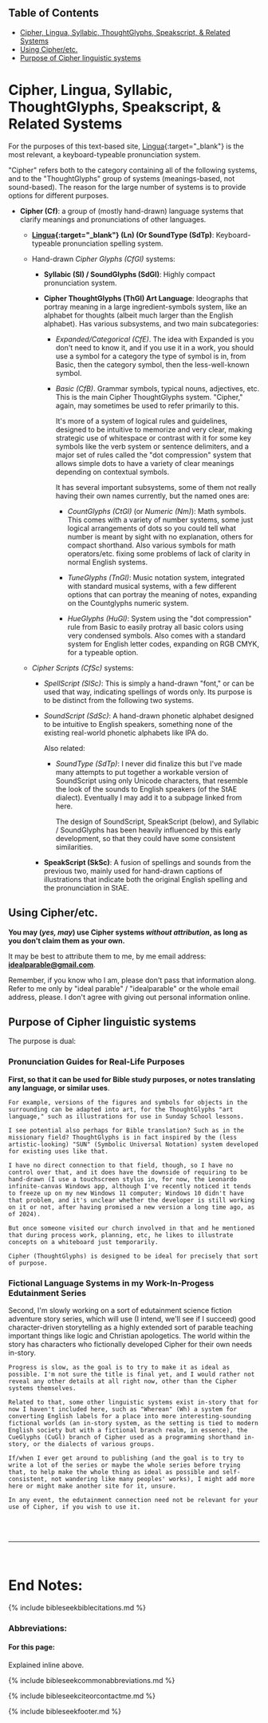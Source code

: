 <head><link rel="stylesheet" href="style.css"></head>

## Table of Contents

- [Cipher, Lingua, Syllabic, ThoughtGlyphs, Speakscript, & Related Systems](#cipher-lingua-syllabic-thoughtglyphs-speakscript--related-systems)
- [Using Cipher/etc.](#using-cipheretc)
- [Purpose of Cipher linguistic systems](#purpose-of-cipher-linguistic-systems)

# Cipher, Lingua, Syllabic, ThoughtGlyphs, Speakscript, & Related Systems
For the purposes of this text-based site, [Lingua](Lingua){:target="_blank"} is the most relevant, a keyboard-typeable pronunciation system.

"Cipher" refers both to the category containing all of the following systems, and to the "ThoughtGlyphs" group of systems (meanings-based, not sound-based). The reason for the large number of systems is to provide options for different purposes.

- **Cipher (Cf)**: a group of (mostly hand-drawn) language systems that clarify meanings and pronunciations of other languages.

  - **[Lingua](Lingua){:target="_blank"} (Ln) (Or SoundType (SdTp)**: Keyboard-typeable pronunciation spelling system.

  - Hand-drawn *Cipher Glyphs (CfGl)* systems:

    - **Syllabic (Sl) / SoundGlyphs (SdGl)**: Highly compact pronunciation system.

    - **Cipher ThoughtGlyphs (ThGl) Art Language**: Ideographs that portray meaning in a large ingredient-symbols system, like an alphabet for thoughts (albeit much larger than the English alphabet). Has various subsystems, and two main subcategories:

      - *Expanded/Categorical (CfE)*. The idea with Expanded is you don't need to know it, and if you use it in a work, you should use a symbol for a category the type of symbol is in, from Basic, then the category symbol, then the less-well-known symbol.

      - *Basic (CfB)*. Grammar symbols, typical nouns, adjectives, etc. This is the main Cipher ThoughtGlyphs system. "Cipher," again, may sometimes be used to refer primarily to this.
      
        It's more of a system of logical rules and guidelines, designed to be intuitive to memorize and very clear, making strategic use of whitespace or contrast with it for some key symbols like the verb system or sentence delimiters, and a major set of rules called the "dot compression" system that allows simple dots to have a variety of clear meanings depending on contextual symbols.
        
        It has several important subsystems, some of them not really having their own names currently, but the named ones are:

        - *CountGlyphs (CtGl)* (or *Numeric (Nm)*): Math symbols. This comes with a variety of number systems, some just logical arrangements of dots so you could tell what number is meant by sight with no explanation, others for compact shorthand. Also various symbols for math operators/etc. fixing some problems of lack of clarity in normal English systems.

        - *TuneGlyphs (TnGl)*: Music notation system, integrated with standard musical systems, with a few different options that can portray the meaning of notes, expanding on the Countglyphs numeric system.

        - *HueGlyphs (HuGl)*: System using the "dot compression" rule from Basic to easily protray all basic colors using very condensed symbols. Also comes with a standard system for English letter codes, expanding on RGB CMYK, for a typeable option.

  - *Cipher Scripts (CfSc)* systems:

    - *SpellScript (SlSc)*: This is simply a hand-drawn "font," or can be used that way, indicating spellings of words only. Its purpose is to be distinct from the following two systems.

    - *SoundScript (SdSc)*: A hand-drawn phonetic alphabet designed to be intuitive to English speakers, something none of the existing real-world phonetic alphabets like IPA do.

      Also related:

      - *SoundType (SdTp)*: I never did finalize this but I've made many attempts to put together a workable version of SoundScript using only Unicode characters, that resemble the look of the sounds to English speakers (of the StAE dialect). Eventually I may add it to a subpage linked from here.
      
        The design of SoundScript, SpeakScript (below), and Syllabic / SoundGlyphs has been heavily influenced by this early development, so that they could have some consistent similarities.

    - **SpeakScript (SkSc)**: A fusion of spellings and sounds from the previous two, mainly used for hand-drawn captions of illustrations that indicate both the original English spelling and the pronunciation in StAE.

        


## Using Cipher/etc.

**You may (<i>yes, may</i>) use Cipher systems <i>without attribution</i>, as long as you don't claim them as your own.**

It may be best to attribute them to me, by me email address: <a href="mailto:idealparable@gmail.com"><b>idealparable@gmail.com</b></a>.

Remember, if you know who I am, please don't pass that information along. Refer to me only by "ideal parable" / "idealparable" or the whole email address, please. I don't agree with giving out personal information online.

## Purpose of Cipher linguistic systems

The purpose is dual:

### Pronunciation Guides for Real-Life Purposes

**First, so that it can be used for Bible study purposes, or notes translating any language, or similar uses**.

    For example, versions of the figures and symbols for objects in the surrounding can be adapted into art, for the ThoughtGlyphs "art language," such as illustrations for use in Sunday School lessons.

    I see potential also perhaps for Bible translation? Such as in the missionary field? ThoughtGlyphs is in fact inspired by the (less artistic-looking) "SUN" (Symbolic Universal Notation) system developed for existing uses like that.
  
    I have no direct connection to that field, though, so I have no control over that, and it does have the downside of requiring to be hand-drawn (I use a touchscreen stylus in, for now, the Leonardo infinite-canvas Windows app, although I've recently noticed it tends to freeze up on my new Windows 11 computer; Windows 10 didn't have that problem, and it's unclear whether the developer is still working on it or not, after having promised a new version a long time ago, as of 2024).
  
    But once someone visited our church involved in that and he mentioned that during process work, planning, etc, he likes to illustrate concepts on a whiteboard just temporarily.
  
    Cipher (ThoughtGlyphs) is designed to be ideal for precisely that sort of purpose.

### Fictional Language Systems in my Work-In-Progess Edutainment Series

Second, I'm slowly working on a sort of edutainment science fiction adventure story series, which will use (I intend, we'll see if I succeed) good character-driven storytelling as a highly extended sort of parable teaching important things like logic and Christian apologetics. The world within the story has characters who fictionally developed Cipher for their own needs in-story.

    Progress is slow, as the goal is to try to make it as ideal as possible. I'm not sure the title is final yet, and I would rather not reveal any other details at all right now, other than the Cipher systems themselves.

    Related to that, some other linguistic systems exist in-story that for now I haven't included here, such as "Wherean" (Wh) a system for converting English labels for a place into more interesting-sounding fictional worlds (an in-story system, as the setting is tied to modern English society but with a fictional branch realm, in essence), the CueGlyphs (CuGl) branch of Cipher used as a programming shorthand in-story, or the dialects of various groups.
  
    If/when I ever get around to publishing (and the goal is to try to write a lot of the series or maybe the whole series before trying that, to help make the whole thing as ideal as possible and self-consistent, not wandering like many peoples' works), I might add more here or might make another site for it, unsure.

    In any event, the edutainment connection need not be relevant for your use of Cipher, if you wish to use it.



<br>
<br>

---

<br>

# End Notes:

{% include bibleseekbiblecitations.md %}

### Abbreviations:

#### For this page:

Explained inline above.

{% include bibleseekcommonabbreviations.md %}

{% include bibleseekciteorcontactme.md %}

{% include bibleseekfooter.md %}
